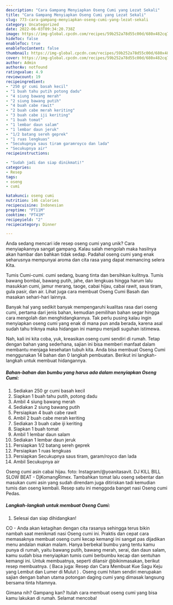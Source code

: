 ```yaml
---
description: "Cara Gampang Menyiapkan Oseng Cumi yang Lezat Sekali"
title: "Cara Gampang Menyiapkan Oseng Cumi yang Lezat Sekali"
slug: 773-cara-gampang-menyiapkan-oseng-cumi-yang-lezat-sekali
category: Uncategorized
date: 2022-06-03T09:34:20.738Z
image: https://img-global.cpcdn.com/recipes/59b252a78d55c00d/680x482cq70/oseng-cumi-foto-resep-utama.jpg
hideToc: false
enableToc: true
enableTocContent: false
thumbnail: https://img-global.cpcdn.com/recipes/59b252a78d55c00d/680x482cq70/oseng-cumi-foto-resep-utama.jpg
cover: https://img-global.cpcdn.com/recipes/59b252a78d55c00d/680x482cq70/oseng-cumi-foto-resep-utama.jpg
author: Admin
authorAv: notfound
ratingvalue: 4.9
reviewcount: 19
recipeingredient:
- "250 gr cumi basah kecil"
- "1 buah tahu putih potong dadu"
- "4 siung bawang merah"
- "2 siung bawang putih"
- "4 buah cabe rawit"
- "2 buah cabe merah keriting"
- "3 buah cabe iji keriting"
- "1 buah tomat"
- "1 lembar daun salam"
- "1 lembar daun jeruk"
- "1/2 batang sereh geprek"
- "1 ruas lengkuas"
- "Secukupnya saus tiram garamroyco dan lada"
- "Secukupnya air"
recipeinstructions:

- "Sudah jadi dan siap dinikmati!"
categories:
- Resep
tags:
- oseng
- cumi

katakunci: oseng cumi 
nutrition: 146 calories
recipecuisine: Indonesian
preptime: "PT11M"
cooktime: "PT41M"
recipeyield: "2"
recipecategory: Dinner

---
```





Anda sedang mencari ide resep oseng cumi yang unik? Cara menyiapkannya sangat gampang. Kalau salah mengolah maka hasilnya akan hambar dan bahkan tidak sedap. Padahal oseng cumi yang enak seharusnya mempunyai aroma dan cita rasa yang dapat memancing selera Kita.





Tumis Cumi-cumi. cumi sedang, buang tinta dan bersihkan kulitnya. Tumis bawang bombai, bawang putih, jahe, dan lengkuas hingga harum lalu masukkan cumi, jamur merang, taoge, cabai hijau, cabai rawit, saus tiram, gula pasir, dan air. Lihat juga cara membuat Oseng Cumi Basah dan masakan sehari-hari lainnya.

Banyak hal yang sedikit banyak mempengaruhi kualitas rasa dari oseng cumi, pertama dari jenis bahan, kemudian pemilihan bahan segar hingga cara mengolah dan menghidangkannya. Tak perlu pusing kalau ingin menyiapkan oseng cumi yang enak di mana pun anda berada, karena asal sudah tahu triknya maka hidangan ini mampu menjadi suguhan istimewa.






Nah, kali ini kita coba, yuk, kreasikan oseng cumi sendiri di rumah. Tetap dengan bahan yang sederhana, sajian ini bisa memberi manfaat dalam membantu menjaga kesehatan tubuh kita. Anda bisa membuat Oseng Cumi menggunakan 14 bahan dan 0 langkah pembuatan. Berikut ini langkah-langkah untuk membuat hidangannya.

<!--inarticleads1-->

##### Bahan-bahan dan bumbu yang harus ada dalam menyiapkan Oseng Cumi:

1. Sediakan 250 gr cumi basah kecil
1. Siapkan 1 buah tahu putih, potong dadu
1. Ambil 4 siung bawang merah
1. Sediakan 2 siung bawang putih
1. Persiapkan 4 buah cabe rawit
1. Ambil 2 buah cabe merah keriting
1. Sediakan 3 buah cabe iji keriting
1. Siapkan 1 buah tomat
1. Ambil 1 lembar daun salam
1. Sediakan 1 lembar daun jeruk
1. Persiapkan 1/2 batang sereh geprek
1. Persiapkan 1 ruas lengkuas
1. Persiapkan Secukupnya saus tiram, garam/royco dan lada
1. Ambil Secukupnya air


Oseng cumi asin cabai hijau. foto: Instagram/@yoanitasavit. DJ KILL BILL SLOW BEAT - DjKomangRimex. Tambahkan tomat lalu oseng sebentar dan masukan cumi asin yang sudah direndam juga ditiriskan tadi kemudian tumis dan oseng kembali. Resep satu ini menggoda banget nasi Oseng cumi Pedas⁣. 

<!--inarticleads2-->

##### Langkah-langkah untuk membuat Oseng Cumi:


1. Selesai dan siap dihidangkan!

CO - Anda akan ketagihan dengan cita rasanya sehingga terus bikin nambah saat menikmati nasi Oseng cumi ini. Praktis dan cepat cara memasaknya membuat oseng cumi kecap kemangi ini sangat pas dijadikan menu andalan makan malam. Hanya berbekal bumbu yang tentu kamu punya di rumah, yaitu bawang putih, bawang merah, serai, dan daun salam, kamu sudah bisa menyiapkan tumis cumi berbumbu kecap dan sentuhan kemangi ini. Untuk membuatnya, seperti dilansir @bikinmasakan, berikut resep membuatnya. ( Baca juga: Resep dan Cara Membuat Kue Sagu Keju yang Lembut dan Lumer di Mulut ) ⁣. Oseng cumi hitam sendiri merupakan sajian dengan bahan utama potongan daging cumi yang dimasak langsung bersama tinta hitamnya. 

Gimana nih? Gampang kan? Itulah cara membuat oseng cumi yang bisa kamu lakukan di rumah. Selamat mencoba!
